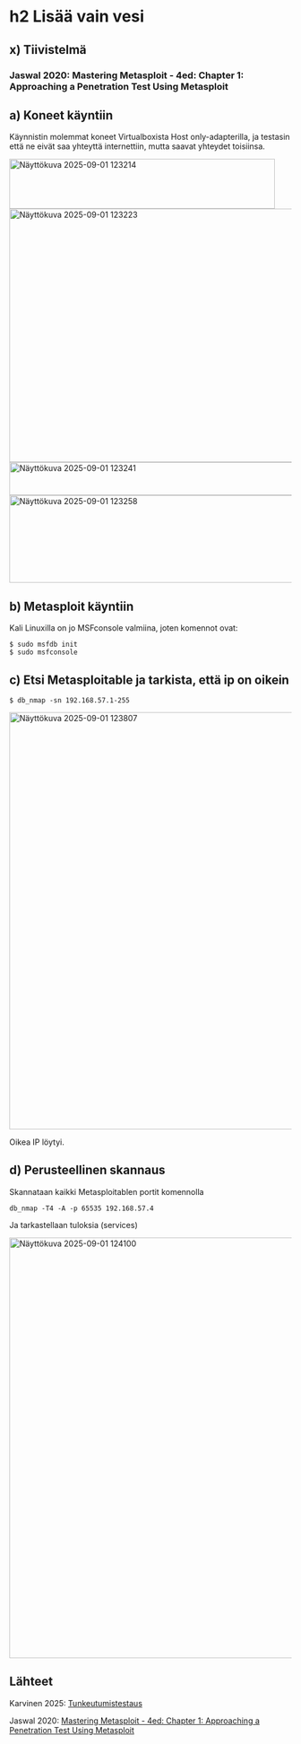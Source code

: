 # h2 Lisää vain vesi

## x) Tiivistelmä

### Jaswal 2020: Mastering Metasploit - 4ed: Chapter 1: Approaching a Penetration Test Using Metasploit

## a) Koneet käyntiin

Käynnistin molemmat koneet Virtualboxista Host only-adapterilla, ja testasin että ne eivät saa yhteyttä internettiin, mutta saavat yhteydet toisiinsa.

<img width="474" height="89" alt="Näyttökuva 2025-09-01 123214" src="https://github.com/user-attachments/assets/863e3a35-9c32-4ed8-983a-aa4ad249eec7" />

<img width="821" height="452" alt="Näyttökuva 2025-09-01 123223" src="https://github.com/user-attachments/assets/d55007d1-6447-40f0-84fc-55d354b4092e" />

<img width="540" height="59" alt="Näyttökuva 2025-09-01 123241" src="https://github.com/user-attachments/assets/7df6bf0c-4b8d-4336-9bd4-a1969edb987a" />

<img width="804" height="156" alt="Näyttökuva 2025-09-01 123258" src="https://github.com/user-attachments/assets/5cf6a024-d031-4597-b52b-d9937cd4fee3" />

## b) Metasploit käyntiin

Kali Linuxilla on jo MSFconsole valmiina, joten komennot ovat:

    $ sudo msfdb init
    $ sudo msfconsole

## c) Etsi Metasploitable ja tarkista, että ip on oikein

    $ db_nmap -sn 192.168.57.1-255

<img width="857" height="744" alt="Näyttökuva 2025-09-01 123807" src="https://github.com/user-attachments/assets/47347353-e9ab-4dd1-9e47-fdbf62697155" />

Oikea IP löytyi.

## d) Perusteellinen skannaus

Skannataan kaikki Metasploitablen portit komennolla

    db_nmap -T4 -A -p 65535 192.168.57.4

Ja tarkastellaan tuloksia (services)

<img width="1167" height="750" alt="Näyttökuva 2025-09-01 124100" src="https://github.com/user-attachments/assets/b4239ec7-4835-4e79-b13a-cbb9939d64d8" />

## Lähteet

Karvinen 2025: [Tunkeutumistestaus](https://terokarvinen.com/tunkeutumistestaus/#h2-lisaa-vain-vesi)

Jaswal 2020: [Mastering Metasploit - 4ed: Chapter 1: Approaching a Penetration Test Using Metasploit](https://www.oreilly.com/library/view/mastering-metasploit/9781838980078/B15076_01_Final_ASB_ePub.xhtml#_idParaDest-31)
